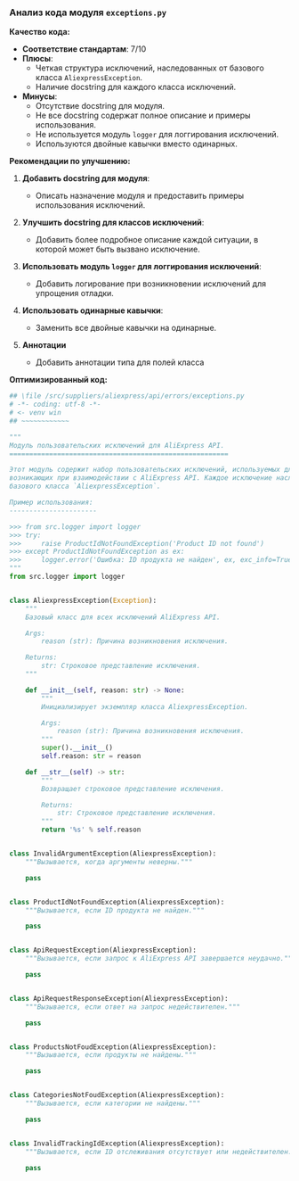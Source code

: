 ### **Анализ кода модуля `exceptions.py`**

**Качество кода:**

- **Соответствие стандартам**: 7/10
- **Плюсы**:
    - Четкая структура исключений, наследованных от базового класса `AliexpressException`.
    - Наличие docstring для каждого класса исключений.
- **Минусы**:
    - Отсутствие docstring для модуля.
    - Не все docstring содержат полное описание и примеры использования.
    - Не используется модуль `logger` для логгирования исключений.
    - Используются двойные кавычки вместо одинарных.

**Рекомендации по улучшению:**

1.  **Добавить docstring для модуля**:
    - Описать назначение модуля и предоставить примеры использования исключений.

2.  **Улучшить docstring для классов исключений**:
    - Добавить более подробное описание каждой ситуации, в которой может быть вызвано исключение.

3.  **Использовать модуль `logger` для логгирования исключений**:
    - Добавить логирование при возникновении исключений для упрощения отладки.

4.  **Использовать одинарные кавычки**:
    - Заменить все двойные кавычки на одинарные.

5. **Аннотации**
    - Добавить аннотации типа для полей класса

**Оптимизированный код:**

```python
## \file /src/suppliers/aliexpress/api/errors/exceptions.py
# -*- coding: utf-8 -*-
# <- venv win
## ~~~~~~~~~~~~

"""
Модуль пользовательских исключений для AliExpress API.
=======================================================

Этот модуль содержит набор пользовательских исключений, используемых для обработки ошибок,
возникающих при взаимодействии с AliExpress API. Каждое исключение наследуется от
базового класса `AliexpressException`.

Пример использования:
----------------------

>>> from src.logger import logger
>>> try:
>>>     raise ProductIdNotFoundException('Product ID not found')
>>> except ProductIdNotFoundException as ex:
>>>     logger.error('Ошибка: ID продукта не найден', ex, exc_info=True)
"""
from src.logger import logger


class AliexpressException(Exception):
    """
    Базовый класс для всех исключений AliExpress API.

    Args:
        reason (str): Причина возникновения исключения.

    Returns:
        str: Строковое представление исключения.
    """

    def __init__(self, reason: str) -> None:
        """
        Инициализирует экземпляр класса AliexpressException.

        Args:
            reason (str): Причина возникновения исключения.
        """
        super().__init__()
        self.reason: str = reason

    def __str__(self) -> str:
        """
        Возвращает строковое представление исключения.

        Returns:
            str: Строковое представление исключения.
        """
        return '%s' % self.reason


class InvalidArgumentException(AliexpressException):
    """Вызывается, когда аргументы неверны."""

    pass


class ProductIdNotFoundException(AliexpressException):
    """Вызывается, если ID продукта не найден."""

    pass


class ApiRequestException(AliexpressException):
    """Вызывается, если запрос к AliExpress API завершается неудачно."""

    pass


class ApiRequestResponseException(AliexpressException):
    """Вызывается, если ответ на запрос недействителен."""

    pass


class ProductsNotFoudException(AliexpressException):
    """Вызывается, если продукты не найдены."""

    pass


class CategoriesNotFoudException(AliexpressException):
    """Вызывается, если категории не найдены."""

    pass


class InvalidTrackingIdException(AliexpressException):
    """Вызывается, если ID отслеживания отсутствует или недействителен."""

    pass